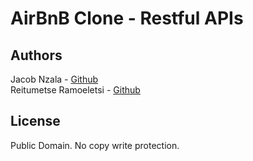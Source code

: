 # AirBnB Clone - Restful APIs


## Authors
Jacob Nzala - [Github](https://github.com/jacobnzala)  
Reitumetse Ramoeletsi - [Github](https://github.com/ReitumetseRamoeletsi) 


## License
Public Domain. No copy write protection. 
